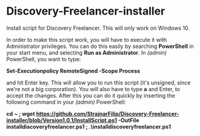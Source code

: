 # Discovery-Freelancer-installer
Install script for Discovery Freelancer. This will only work on Windows 10.

In order to make this script work, you will have to execute it with Administrator privileges. You can do this easily by searching **PowerShell** in your start menu, and selecting **Run as Administrator**. In *(admin)* PowerShell, you want to type:

**Set-Executionpolicy RemoteSigned -Scope Process**

and hit Enter key. This will allow you to run this script (it's unsigned, since we're not a big corporation). You will also have to type **a** and Enter, to accept the changes. After this you can do it quickly by inserting the following command in your *(admin)* PowerShell:

**cd ~ ; wget https://github.com/StrajnarFilip/Discovery-Freelancer-installer/blob/Version1.0.1/InstallScript.ps1 -OutFile installdiscoveryfreelancer.ps1 ; .\installdiscoveryfreelancer.ps1**
